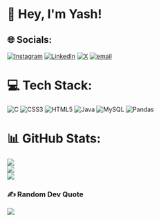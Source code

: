 # 💫 Hey, I'm Yash!

## 🌐 Socials:
[![Instagram](https://img.shields.io/badge/Instagram-%23E4405F.svg?logo=Instagram&logoColor=white)](https://instagram.com/sonukotla__) [![LinkedIn](https://img.shields.io/badge/LinkedIn-%230077B5.svg?logo=linkedin&logoColor=white)](https://linkedin.com/in/yashwanthkumarkotla) [![X](https://img.shields.io/badge/X-black.svg?logo=X&logoColor=white)](https://x.com/@yashkotla) [![email](https://img.shields.io/badge/Email-D14836?logo=gmail&logoColor=white)](mailto:kotla.yashwanthkumar@gmail.com) 

# 💻 Tech Stack:
![C](https://img.shields.io/badge/c-%2300599C.svg?style=for-the-badge&logo=c&logoColor=white) ![CSS3](https://img.shields.io/badge/css3-%231572B6.svg?style=for-the-badge&logo=css3&logoColor=white) ![HTML5](https://img.shields.io/badge/html5-%23E34F26.svg?style=for-the-badge&logo=html5&logoColor=white) ![Java](https://img.shields.io/badge/java-%23ED8B00.svg?style=for-the-badge&logo=openjdk&logoColor=white) ![MySQL](https://img.shields.io/badge/mysql-4479A1.svg?style=for-the-badge&logo=mysql&logoColor=white) ![Pandas](https://img.shields.io/badge/pandas-%23150458.svg?style=for-the-badge&logo=pandas&logoColor=white)
# 📊 GitHub Stats:
![](https://github-readme-stats.vercel.app/api?username=Yashwanth-Kumar-Kotla&theme=dark&hide_border=false&include_all_commits=false&count_private=false)<br/>
![](https://nirzak-streak-stats.vercel.app/?user=Yashwanth-Kumar-Kotla&theme=dark&hide_border=false)<br/>
![](https://github-readme-stats.vercel.app/api/top-langs/?username=Yashwanth-Kumar-Kotla&theme=dark&hide_border=false&include_all_commits=false&count_private=false&layout=compact)

### ✍️ Random Dev Quote
![](https://quotes-github-readme.vercel.app/api?type=horizontal&theme=radical)

<!-- Proudly created with GPRM ( https://gprm.itsvg.in ) -->
